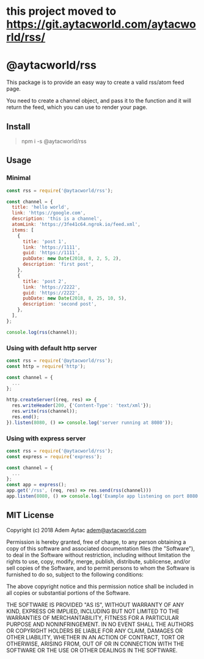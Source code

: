 # this project moved to https://git.aytacworld.com/aytacworld/rss/

# @aytacworld/rss

This package is to provide an easy way to create a valid rss/atom feed page.

You need to create a channel object, and pass it to the function and it will return the feed, which you can use to render your page.

## Install

> npm i -s @aytacworld/rss

## Usage

### Minimal

```javascript
const rss = require('@aytacworld/rss');

const channel = {
  title: 'hello world',
  link: 'https://google.com',
  description: 'this is a channel',
  atomLink: 'https://3fe41c64.ngrok.io/feed.xml',
  items: [
    {
      title: 'post 1',
      link: 'https://1111',
      guid: 'https://1111',
      pubDate: new Date(2018, 8, 2, 5, 2),
      description: 'first post',
    },
    {
      title: 'post 2',
      link: 'https://2222',
      guid: 'https://2222',
      pubDate: new Date(2018, 8, 25, 10, 5),
      description: 'second post',
    },
  ],
};

console.log(rss(channel));
```

### Using with default http server

```javascript
const rss = require('@aytacworld/rss');
const http = require('http');

const channel = {
  ...
};

http.createServer((req, res) => {
  res.writeHeader(200, {'Content-Type': 'text/xml'});
  res.write(rss(channel));
  res.end();
}).listen(8080, () => console.log('server running at 8080'));
```

### Using with express server

```javascript
const rss = require('@aytacworld/rss');
const express = require('express');

const channel = {
  ...
};
const app = express();
app.get('/rss', (req, res) => res.send(rss(channel)))
app.listen(8080, () => console.log('Example app listening on port 8080!'))
```

## MIT License

Copyright (c) 2018 Adem Aytac <adem@aytacworld.com>

Permission is hereby granted, free of charge, to any person obtaining a copy
of this software and associated documentation files (the "Software"), to deal
in the Software without restriction, including without limitation the rights
to use, copy, modify, merge, publish, distribute, sublicense, and/or sell
copies of the Software, and to permit persons to whom the Software is
furnished to do so, subject to the following conditions:

The above copyright notice and this permission notice shall be included in all
copies or substantial portions of the Software.

THE SOFTWARE IS PROVIDED "AS IS", WITHOUT WARRANTY OF ANY KIND, EXPRESS OR
IMPLIED, INCLUDING BUT NOT LIMITED TO THE WARRANTIES OF MERCHANTABILITY,
FITNESS FOR A PARTICULAR PURPOSE AND NONINFRINGEMENT. IN NO EVENT SHALL THE
AUTHORS OR COPYRIGHT HOLDERS BE LIABLE FOR ANY CLAIM, DAMAGES OR OTHER
LIABILITY, WHETHER IN AN ACTION OF CONTRACT, TORT OR OTHERWISE, ARISING FROM,
OUT OF OR IN CONNECTION WITH THE SOFTWARE OR THE USE OR OTHER DEALINGS IN THE
SOFTWARE.
